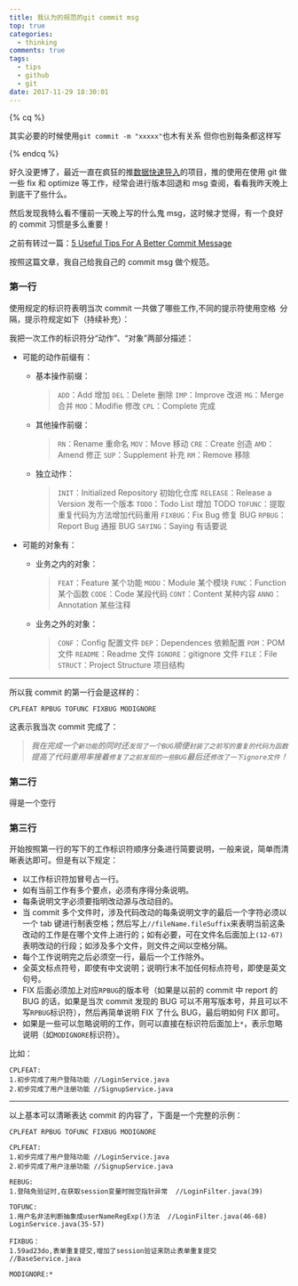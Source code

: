 ```yaml
---
title: 我认为的规范的git commit msg
top: true
categories:
  - thinking
comments: true
tags:
  - tips
  - github
  - git
date: 2017-11-29 18:30:01
---
```


{% cq %}

其实必要的时候使用`git commit -m "xxxxx"`也木有关系 但你也别每条都这样写

{% endcq %}

<!-- more -->

好久没更博了，最近一直在疯狂的推[数据快速导入](https://github.com/DomBro96/dataimport)的项目，推的使用在使用 git 做一些 fix 和 optimize 等工作，经常会进行版本回退和 msg 查阅，看看我昨天晚上到底干了些什么。

然后发现我特么看不懂前一天晚上写的什么鬼 msg，这时候才觉得，有一个良好的 commit 习惯是多么重要！

之前有转过一篇：[5 Useful Tips For A Better Commit Message](https://youyinnn.github.io/post/ce7091ac.html)

按照这篇文章，我自己给我自己的 commit msg 做个规范。

### 第一行

使用规定的标识符表明当次 commit 一共做了哪些工作,不同的提示符使用空格` `分隔，提示符规定如下（持续补充）：

我把一次工作的标识符分“动作”、“对象”两部分描述：

- 可能的动作前缀有：

  - 基本操作前缀：

    > `ADD`：Add 增加
    > `DEL`：Delete 删除
    > `IMP`：Improve 改进
    > `MG`：Merge 合并
    > `MOD`：Modifie 修改
    > `CPL`：Complete 完成

  - 其他操作前缀：

    > `RN`：Rename 重命名
    > `MOV`：Move 移动
    > `CRE`：Create 创造
    > `AMD`：Amend 修正
    > `SUP`：Supplement 补充
    > `RM`：Remove 移除

  - 独立动作：
    > `INIT`：Initialized Repository 初始化仓库
    > `RELEASE`：Release a Version 发布一个版本
    > `TODO`：Todo List 增加 TODO
    > `TOFUNC`：提取重复代码为方法增加代码重用
    > `FIXBUG`：Fix Bug 修复 BUG
    > `RPBUG`：Report Bug 通报 BUG
    > `SAYING`：Saying 有话要说

- 可能的对象有：

  - 业务之内的对象：

    > `FEAT`：Feature 某个功能
    > `MODU`：Module 某个模块
    > `FUNC`：Function 某个函数
    > `CODE`：Code 某段代码
    > `CONT`：Content 某种内容
    > `ANNO`：Annotation 某些注释

  - 业务之外的对象：
    > `CONF`：Config 配置文件
    > `DEP`：Dependences 依赖配置
    > `POM`：POM 文件
    > `README`：Readme 文件
    > `IGNORE`：gitignore 文件
    > `FILE`：File
    > `STRUCT`：Project Structure 项目结构

---

所以我 commit 的第一行会是这样的：

```vim
CPLFEAT RPBUG TOFUNC FIXBUG MODIGNORE
```

这表示我当次 commit 完成了：

> _我在完成一个`新功能`的同时还`发现了一个BUG`顺便`封装了之前写的重复的代码为函数`提高了代码重用率接着`修复了之前发现的一些BUG`最后还`修改了一下ignore文件`！_

### 第二行

得是一个空行

### 第三行

开始按照第一行的写下的工作标识符顺序分条进行简要说明，一般来说，简单而清晰表达即可。但是有以下规定：

- 以工作标识符加冒号占一行。
- 如有当前工作有多个要点，必须有序得分条说明。
- 每条说明文字必须要指明改动源与改动目的。
- 当 commit 多个文件时，涉及代码改动的每条说明文字的最后一个字符必须以一个 tab 键进行制表空格；然后写上`//fileName.fileSuffix`来表明当前这条改动的工作是在哪个文件上进行的；如有必要，可在文件名后面加上`(12-67)`表明改动的行段；如涉及多个文件，则文件之间以空格分隔。
- 每个工作说明完之后必须空一行，最后一个工作除外。
- 全英文标点符号，即使有中文说明；说明行末不加任何标点符号，即使是英文句号。
- FIX 后面必须加上对应`RPBUG`的版本号（如果是以前的 commit 中 report 的 BUG 的话，如果是当次 commit 发现的 BUG 可以不用写版本号，并且可以不写`RPBUG`标识符），然后再简单说明 FIX 了什么 BUG，最后明如何 FIX 即可。
- 如果是一些可以忽略说明的工作，则可以直接在标识符后面加上`*`，表示忽略说明（如`MODIGNORE`标识符）。

比如：

```vim
CPLFEAT:
1.初步完成了用户登陆功能 //LoginService.java
2.初步完成了用户注册功能 //SignupService.java
```

---

以上基本可以清晰表达 commit 的内容了，下面是一个完整的示例：

```vim
CPLFEAT RPBUG TOFUNC FIXBUG MODIGNORE

CPLFEAT:
1.初步完成了用户登陆功能 //LoginService.java
2.初步完成了用户注册功能 //SignupService.java

REBUG:
1.登陆免验证时,在获取session变量时抛空指针异常  //LoginFilter.java(39)

TOFUNC:
1.用户名非法判断抽象成userNameRegExp()方法  //LoginFilter.java(46-68) LoginService.java(35-57)

FIXBUG：
1.59ad23do,表单重复提交,增加了session验证来防止表单重复提交 //BaseService.java

MODIGNORE:*
```
